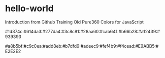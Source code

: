 # hello-world
Introduction from Github Training
Old Pure360 Colors for JavaScript

#1d374c:#614da3:#277da4:#3c8c81:#28aa60:#cab641:#b66b28:#a12439:#939393

#a8b5bf:#c9c0ea:#add8eb:#b7dfd9:#adeec9:#fef4b9:#f4cead:#E9ABB5:#E2E2E2
